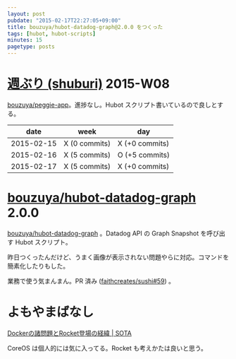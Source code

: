```yaml
---
layout: post
pubdate: "2015-02-17T22:27:05+09:00"
title: bouzuya/hubot-datadog-graph@2.0.0 をつくった
tags: [hubot, hubot-scripts]
minutes: 15
pagetype: posts
---
```

# [週ぶり (shuburi)][shuburi] 2015-W08

[bouzuya/peggie-app][]。進捗なし。Hubot スクリプト書いているので良しとする。

date       | week           | day
-----------|----------------|-----------------
2015-02-15 | X (0 commits)  | X (+0 commits)
2015-02-16 | X (5 commits)  | O (+5 commits)
2015-02-17 | X (5 commits)  | X (+0 commits)

# [bouzuya/hubot-datadog-graph][] 2.0.0

[bouzuya/hubot-datadog-graph][] 。Datadog API の Graph Snapshot を呼び出す Hubot スクリプト。

昨日つくったんだけど、うまく画像が表示されない問題やらに対応。コマンドを簡素化したりもした。

業務で使う気まんまん。PR 済み ([faithcreates/sushi#59][]) 。

# よもやまばなし

[Dockerの諸問題とRocket登場の経緯 | SOTA](http://b.hatena.ne.jp/bouzuya/20150217#bookmark-241889167)

CoreOS は個人的には気に入ってる。Rocket も考えかたは良いと思う。

[shuburi]: http://shuburi.org
[bouzuya/peggie-app]: https://github.com/bouzuya/peggie-app
[bouzuya/hubot-datadog-graph]: https://github.com/bouzuya/hubot-datadog-graph
[faithcreates/sushi#59]: https://github.com/faithcreates/sushi/pull/59
